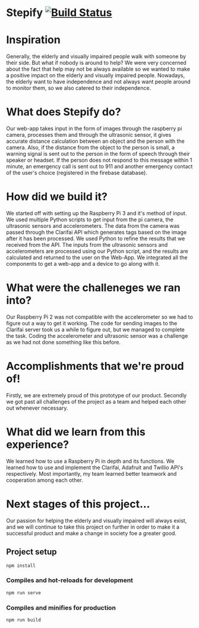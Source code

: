 # Stepify [![Build Status](https://travis-ci.org/rishab2113/Stepify.svg?branch=master)](https://travis-ci.org/rishab2113/Stepify)

# Inspiration
Generally, the elderly and visually impaired people walk with someone by their side. But what if nobody is around to help? We were very concerned about the fact that help may not be always available so we wanted to make a positive impact on the elderly and visually impaired people. Nowadays, the elderly want to have independence and not always want people around to monitor them, so we also catered to their independence.   

# What does Stepify do?
Our web-app takes input in the form of images through the raspberry pi camera, processes them and through the ultrasonic sensor, it gives accurate distance calculation between an object and the person with the camera. Also, if the distance from the object to the person is small, a warning signal is sent out to the person in the form of speech through their speaker or headset. If the person does not respond to this message within 1 minute, an emergency call is sent out to 911 and another emergency contact of the user's choice (registered in the firebase database).

# How did we build it?
We started off with setting up the Raspberry Pi 3 and it's method of input. We used multiple Python scripts to get input from the pi camera, the ultrasonic sensors and accelerometers. The data from the camera was passed through the Clarifai API which generates tags based on the image after it has been processed. We used Python to refine the results that we received from the API. The inputs from the ultrasonic sensors and accelerometers are processed using our Python script, and the results are calculated and returned to the user on the Web-App. We integrated all the components to get a web-app and a device to go along with it.

# What were the challeneges we ran into?
Our Raspberry Pi 2 was not compatible with the accelerometer so we had to figure out a way to get it working. The code for sending images to the Clarifai server took us a while to figure out, but we managed to complete the task. Coding the accelerometer and ultrasonic sensor was a challenge as we had not done something like this before.

# Accomplishments that we're proud of!
Firstly, we are extremely proud of this prototype of our product. Secondly we got past all challenges of the project as a team and helped each other out whenever necessary.

# What did we learn from this experience?
We learned how to use a Raspberry Pi in depth and its functions. We learned how to use and implement the Clarifai, Adafruit and Twillio API's respectively. Most importantly, my team learned better teamwork and cooperation among each other.

# Next stages of this project...
Our passion for helping the elderly and visually impaired will always exist, and we will continue to take this project on further in order to make it a successful product and make a change in society foe a greater good.



## Project setup
```
npm install
```

### Compiles and hot-reloads for development
```
npm run serve
```

### Compiles and minifies for production
```
npm run build
```
